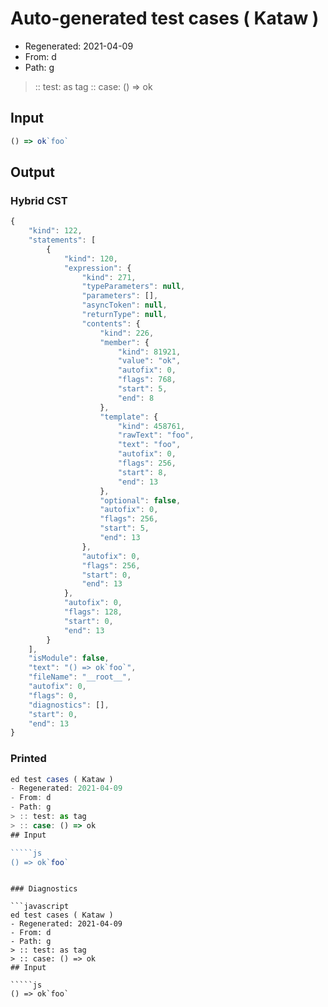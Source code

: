 # Auto-generated test cases ( Kataw )
- Regenerated: 2021-04-09
- From: d
- Path: g
> :: test: as tag
> :: case: () => ok
## Input

`````js
() => ok`foo`
`````

## Output

### Hybrid CST

```javascript
{
    "kind": 122,
    "statements": [
        {
            "kind": 120,
            "expression": {
                "kind": 271,
                "typeParameters": null,
                "parameters": [],
                "asyncToken": null,
                "returnType": null,
                "contents": {
                    "kind": 226,
                    "member": {
                        "kind": 81921,
                        "value": "ok",
                        "autofix": 0,
                        "flags": 768,
                        "start": 5,
                        "end": 8
                    },
                    "template": {
                        "kind": 458761,
                        "rawText": "foo",
                        "text": "foo",
                        "autofix": 0,
                        "flags": 256,
                        "start": 8,
                        "end": 13
                    },
                    "optional": false,
                    "autofix": 0,
                    "flags": 256,
                    "start": 5,
                    "end": 13
                },
                "autofix": 0,
                "flags": 256,
                "start": 0,
                "end": 13
            },
            "autofix": 0,
            "flags": 128,
            "start": 0,
            "end": 13
        }
    ],
    "isModule": false,
    "text": "() => ok`foo`",
    "fileName": "__root__",
    "autofix": 0,
    "flags": 0,
    "diagnostics": [],
    "start": 0,
    "end": 13
}
```

### Printed

```javascript
ed test cases ( Kataw )
- Regenerated: 2021-04-09
- From: d
- Path: g
> :: test: as tag
> :: case: () => ok
## Input

`````js
() => ok`foo`
`````
```

### Diagnostics

```javascript
ed test cases ( Kataw )
- Regenerated: 2021-04-09
- From: d
- Path: g
> :: test: as tag
> :: case: () => ok
## Input

`````js
() => ok`foo`
`````
```

